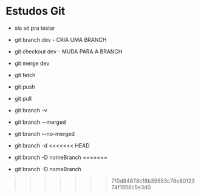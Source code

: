 # Estudos Git

- sla só pra testar
- git branch dev - CRIA UMA BRANCH
- git checkout dev - MUDA PARA A BRANCH
- git merge dev 
- git fetch
- git push
- git pull

- git branch -v
- git branch --merged 
- git branch --no-merged
- git branch -d
<<<<<<< HEAD
- git branch -D nomeBranch
=======
- git branch -D nomeBranch
>>>>>>> 7f0d84878c18b39553c78e8012374f1958c5e3d0
